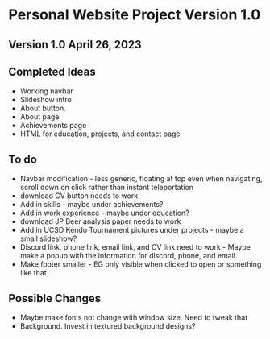 # Personal Website Project Version 1.0
## Version 1.0 April 26, 2023
## Completed Ideas
* Working navbar
* Slideshow intro
* About button.
* About page
* Achievements page
* HTML for education, projects, and contact page
  
## To do
* Navbar modification - less generic, floating at top even when navigating, scroll down on click rather than instant teleportation
* download CV button needs to work
* Add in skills - maybe under achievements?
* Add in work experience - maybe under education?
* download JP Beer analysis paper needs to work
* Add in UCSD Kendo Tournament pictures under projects - maybe a small slideshow?
* Discord link, phone link, email link, and CV link need to work - Maybe make a popup with the information for discord, phone, and email.
* Make footer smaller - EG only visible when clicked to open or something like that

## Possible Changes
* Maybe make fonts not change with window size. Need to tweak that
* Background. Invest in textured background designs?